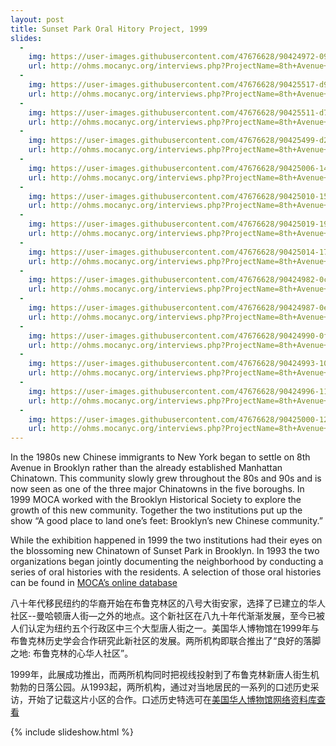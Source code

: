 ```yaml
---
layout: post
title: Sunset Park Oral Hitory Project, 1999
slides:
  -
    img: https://user-images.githubusercontent.com/47676628/90424972-09f0ad80-e08d-11ea-974d-ab2d1b3ae034.jpg
    url: http://ohms.mocanyc.org/interviews.php?ProjectName=8th+Avenue+-+Sunset+Park+Oral+History+Collection
  -
    img: https://user-images.githubusercontent.com/47676628/90425517-d9f5da00-e08d-11ea-9dac-04f022744eb6.jpg
    url: http://ohms.mocanyc.org/interviews.php?ProjectName=8th+Avenue+-+Sunset+Park+Oral+History+Collection
  -
    img: https://user-images.githubusercontent.com/47676628/90425511-d7938000-e08d-11ea-91c6-d0dea0942471.jpg
    url: http://ohms.mocanyc.org/interviews.php?ProjectName=8th+Avenue+-+Sunset+Park+Oral+History+Collection
  -
    img: https://user-images.githubusercontent.com/47676628/90425499-d2cecc00-e08d-11ea-8ed8-cbe74382f126.jpg
    url: http://ohms.mocanyc.org/interviews.php?ProjectName=8th+Avenue+-+Sunset+Park+Oral+History+Collection
  -
    img: https://user-images.githubusercontent.com/47676628/90425006-1412ac00-e08d-11ea-83fe-c30184dfa4d2.jpg
    url: http://ohms.mocanyc.org/interviews.php?ProjectName=8th+Avenue+-+Sunset+Park+Oral+History+Collection
  -
    img: https://user-images.githubusercontent.com/47676628/90425010-15dc6f80-e08d-11ea-813b-017ae97c2db6.jpg
    url: http://ohms.mocanyc.org/interviews.php?ProjectName=8th+Avenue+-+Sunset+Park+Oral+History+Collection
  -
    img: https://user-images.githubusercontent.com/47676628/90425019-196ff680-e08d-11ea-94bc-18a8dfca690d.jpg
    url: http://ohms.mocanyc.org/interviews.php?ProjectName=8th+Avenue+-+Sunset+Park+Oral+History+Collection
  -
    img: https://user-images.githubusercontent.com/47676628/90425014-170d9c80-e08d-11ea-8258-8fc374100222.jpg
    url: http://ohms.mocanyc.org/interviews.php?ProjectName=8th+Avenue+-+Sunset+Park+Oral+History+Collection
  -
    img: https://user-images.githubusercontent.com/47676628/90424982-0c530780-e08d-11ea-86f3-f3ea1f406a91.jpg
    url: http://ohms.mocanyc.org/interviews.php?ProjectName=8th+Avenue+-+Sunset+Park+Oral+History+Collection
  -
    img: https://user-images.githubusercontent.com/47676628/90424987-0e1ccb00-e08d-11ea-8b44-c660b621eb46.jpg
    url: http://ohms.mocanyc.org/interviews.php?ProjectName=8th+Avenue+-+Sunset+Park+Oral+History+Collection
  -
    img: https://user-images.githubusercontent.com/47676628/90424990-0f4df800-e08d-11ea-984c-655af6fd2c1a.jpg
    url: http://ohms.mocanyc.org/interviews.php?ProjectName=8th+Avenue+-+Sunset+Park+Oral+History+Collection
  -
    img: https://user-images.githubusercontent.com/47676628/90424993-107f2500-e08d-11ea-9ff0-cd1b42c77dea.jpg
    url: http://ohms.mocanyc.org/interviews.php?ProjectName=8th+Avenue+-+Sunset+Park+Oral+History+Collection
  -
    img: https://user-images.githubusercontent.com/47676628/90424996-11b05200-e08d-11ea-8bc1-e127b7cfc38d.jpg
    url: http://ohms.mocanyc.org/interviews.php?ProjectName=8th+Avenue+-+Sunset+Park+Oral+History+Collection
  -
    img: https://user-images.githubusercontent.com/47676628/90425000-12e17f00-e08d-11ea-9de3-91e98dff834e.jpg
    url: http://ohms.mocanyc.org/interviews.php?ProjectName=8th+Avenue+-+Sunset+Park+Oral+History+Collection
---
```


In the 1980s new Chinese immigrants to New York began to settle on 8th Avenue in Brooklyn rather than the already established Manhattan Chinatown.  This community slowly grew throughout the 80s and 90s and is now seen as one of the three major Chinatowns in the five boroughs.  In 1999 MOCA worked with the Brooklyn Historical Society to explore the growth of this new community.  Together the two institutions put up the show “A good place to land one’s feet: Brooklyn’s new Chinese community.”  

While the exhibition happened in 1999 the two institutions had their eyes on the blossoming new Chinatown of Sunset Park in Brooklyn.  In 1993 the two organizations began jointly documenting the neighborhood by conducting a series of oral histories with the residents.  A selection of those oral histories can be found in [MOCA’s online database](http://ohms.mocanyc.org/interviews.php?ProjectName=8th+Avenue+-+Sunset+Park+Oral+History+Collection)

八十年代移民纽约的华裔开始在布鲁克林区的八号大街安家，选择了已建立的华人社区--曼哈顿唐人街—之外的地点。这个新社区在八九十年代渐渐发展，至今已被人们认定为纽约五个行政区中三个大型唐人街之一。美国华人博物馆在1999年与布鲁克林历史学会合作研究此新社区的发展。两所机构即联合推出了“良好的落脚之地: 布鲁克林的心华人社区”。

1999年，此展成功推出，而两所机构同时把视线投射到了布鲁克林新唐人街生机勃勃的日落公园。从1993起，两所机构，通过对当地居民的一系列的口述历史采访，开始了记载这片小区的合作。口述历史特选可在[美国华人博物馆网络资料库查看](http://ohms.mocanyc.org/interviews.php?ProjectName=8th+Avenue+-+Sunset+Park+Oral+History+Collection)

{% include slideshow.html %}
